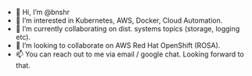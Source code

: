 - 👋 Hi, I’m @bnshr
- 👀 I’m interested in Kubernetes, AWS, Docker, Cloud Automation.
- 🌱 I’m currently collaborating on dist. systems topics (storage, logging etc).
- 💞️ I’m looking to collaborate on AWS Red Hat OpenShift (ROSA).
- 📫 You can reach out to me via email / google chat. Looking forward to that.

<!---
bnshr/bnshr is a ✨ special ✨ repository because its `README.md` (this file) appears on your GitHub profile.
You can click the Preview link to take a look at your changes.
--->
